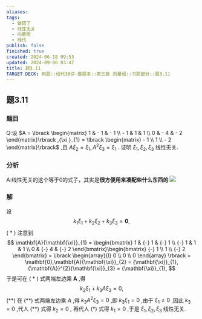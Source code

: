 ```yaml
---
aliases: 
tags:
  - 做错了
  - 线性无关
  - 向量组
  - 线代
publish: false
finished: true
created: 2024-06-18 09:53
updated: 2024-09-06 03:47
title: 题3.11
TARGET DECK: 刷题::线代30讲-做题本::第三章 向量组::习题部分::题3.11
---
```

## 题3.11
### 题目
Q:设 $A = \lbrack  \begin{matrix} 1 &  - 1 &  - 1 \\   - 1 & 1 & 1 \\  0 &  - 4 &  - 2 \end{matrix}\rbrack  ,{\xi }_{1} = \lbrack  \begin{matrix}  - 1 \\  1 \\   - 2 \end{matrix}\rbrack$ ,且 $A{\xi }_{2} = {\xi }_{1},{A}^{2}{\xi }_{3} = {\xi }_{1}$ . 证明 ${\xi }_{1},{\xi }_{2},{\xi }_{3}$ 线性无关.
### 分析
A:线性无关的这个等于0的式子，其实是**很方便用来凑配些什么东西的**
![](https://img.hwenyi.tech/202410110223281.webp)
### 解
设
$$
k_{1}{\xi}_{1} + k_{2}{\xi}_{2} + k_{3}{\xi}_{3} = \mathbf{0},
$$
( * )
注意到
$$
\mathbf{A}{\mathbf{\xi}}_{1} = \begin{bmatrix} 1 & {-} 1 & {-} 1 \\  {-} 1 & 1 & 1 \\ 0 & {-} 4 & {-} 2 \end{bmatrix}\begin{bmatrix}  {-} 1 \\ 1 \\  {-} 2 \end{bmatrix} = \lbrack \begin{array}{l} 0 \\ 0 \\ 0 \end{array} \rbrack = \mathbf{0},\mathbf{A}{\mathbf{\xi}}_{2} = {\mathbf{\xi}}_{1},{\mathbf{A}}^{2}{\mathbf{\xi}}_{3} = {\mathbf{\xi}}_{1},
$$
于是可在 ( * ) 式两端左边乘 $\mathbf{A}$ ,得
$$
k_{2}{\xi}_{1} + k_{3}A{\xi}_{3} = 0,
$$
$(* * )$
在 $(* * )$ 式两端左边乘 $A$ ,得 $k_{3}A^{2}{\xi}_{3} = 0$ ,即 $k_{3}{\xi}_{1} = 0$ ,由于 ${\xi}_{1} {\neq} 0$ ,因此 $k_{3} = 0$ ,代人 $(* * )$ 式得 $k_{2} = 0$ , 再代人 $(*)$ 式得 $k_{1} = 0$ ,于是 ${\xi}_{1},{\xi}_{2},{\xi}_{3}$ 线性无关.

